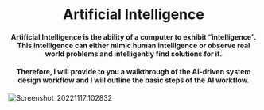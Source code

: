 <h1 align="center"> Artificial Intelligence</h1>
<h4 align="center">Artificial Intelligence is the ability of a computer to exhibit “intelligence”. This intelligence can either mimic human intelligence or observe real world problems and intelligently find solutions for it.</h4>

<h4 align="center">Therefore, I will provide to you a walkthrough of the AI-driven system design workflow and I will outline the basic steps of the AI workflow.</h4>

![Screenshot_20221117_102832](https://user-images.githubusercontent.com/89279264/202563852-35a20df8-c5b8-4f69-a1b4-3467f72cad22.png)
